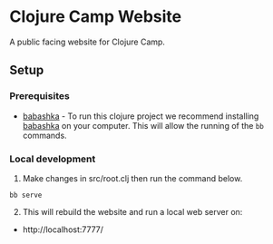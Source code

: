 # Clojure Camp Website

A public facing website for Clojure Camp.

## Setup

### Prerequisites

- [babashka](https://github.com/babashka/babashka) - To run this clojure project we recommend installing [babashka](https://github.com/babashka/babashka) on your computer. This will allow the running of the `bb` commands.

### Local development

1. Make changes in src/root.clj then run the command below.

```
bb serve
```

2. This will rebuild the website and run a local web server on:

- http://localhost:7777/
